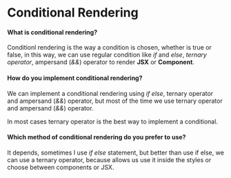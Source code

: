 # Conditional Rendering

#### What is conditional rendering?

Conditionl rendering is the way a condition is chosen, whether is true or false, in this way, we can use regular condition like <em>if</em> and <em>else</em>, <em>ternary operator</em>, ampersand (<em>&&</em>) operator to render <strong>JSX</strong> or <strong>Component</strong>.

#### How do you implement conditional rendering?

We can implement a conditional rendering using <em>if else</em>, ternary operator and ampersand (<em>&&</em>) operator, but most of the time we use ternary operator and ampersand (<em>&&</em>) operator.

In most cases ternary operator is the best way to implement a conditional.

#### Which method of conditional rendering do you prefer to use?

It depends, sometimes I use <em>if else</em> statement, but better than use if else, we can use a ternary operator, because allows us use it inside the styles or choose between components or JSX.
